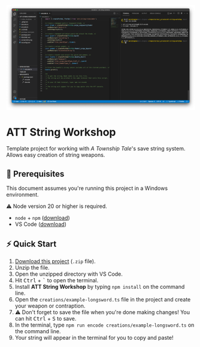![ATT String Workshop](./screenshot.png)

# ATT String Workshop

Template project for working with _A Township Tale_'s save string system. Allows easy creation of string weapons.

## 🚧 Prerequisites

This document assumes you're running this project in a Windows environment.

⚠️ Node version 20 or higher is required.

- `node` + `npm` ([download](https://nodejs.org/en/download/))
- VS Code ([download](https://code.visualstudio.com/))

## ⚡️ Quick Start

1. [Download this project](https://github.com/mdingena/att-string-workshop/archive/refs/heads/main.zip) (`.zip` file).
1. Unzip the file.
1. Open the unzipped directory with VS Code.
1. Hit <kbd>Ctrl</kbd> + <kbd>`</kbd> to open the terminal.
1. Install **ATT String Workshop** by typing `npm install` on the command line.
1. Open the `creations/example-longsword.ts` file in the project and create your weapon or contraption.
1. ⚠️ Don't forget to save the file when you're done making changes! You can hit <kbd>Ctrl</kbd> + <kbd>S</kbd> to save.
1. In the terminal, type `npm run encode creations/example-longsword.ts` on the command line.
1. Your string will appear in the terminal for you to copy and paste!
